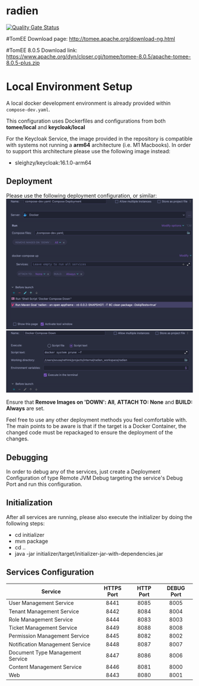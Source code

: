 # radien

[![Quality Gate Status](https://sonar.radien.io/api/project_badges/measure?project=io.radien%3Aappframe&metric=alert_status)](https://sonar.radien.io/dashboard?id=io.radien%3Aappframe)


#TomEE Download page:
http://tomee.apache.org/download-ng.html

#TomEE 8.0.5 Download link: 
https://www.apache.org/dyn/closer.cgi/tomee/tomee-8.0.5/apache-tomee-8.0.5-plus.zip

# Local Environment Setup

A local docker development environment is already provided within ```compose-dev.yaml```.

This configuration uses Dockerfiles and configurations from both **tomee/local** and **keycloak/local**

For the Keycloak Service, the image provided in the repository is compatible with systems not running a 
**arm64** architecture (i.e. M1 Macbooks). In order to support this architecture please use the following image instead:
- sleighzy/keycloak:16.1.0-arm64

## Deployment
Please use the following deployment configuration, or similar:
![deployConfiguration_1.png](readmeSources/deployConfiguration_1.png)
![deployConfiguration_2.png](readmeSources/deployConfiguration_2.png)

Ensure that **Remove Images on 'DOWN': All**, **ATTACH TO: None** and **BUILD: Always** are set.

Feel free to use any other deployment methods you feel comfortable with. 
The main points to be aware is that if the target is a Docker Container, the changed code must be
repackaged to ensure the deployment of the changes.

## Debugging
In order to debug any of the services, just create a Deployment Configuration of type Remote JVM Debug targeting
the service's Debug Port and run this configuration.

## Initialization
After all services are running, please also execute the initializer by doing the following steps:

- cd initializer
- mvn package
- cd ..
- java -jar initializer/target/initializer-jar-with-dependencies.jar

## Services Configuration

| Service                         |  HTTPS Port  |  HTTP Port  |  DEBUG Port  |
|---------------------------------|:------------:|:-----------:|:------------:|
| User Management Service         |     8441     |    8085     |     8005     |
| Tenant Management Service       |     8442     |    8084     |     8004     |
| Role Management Service         |     8444     |    8083     |     8003     |
| Ticket Management Service       |     8449     |    8088     |     8008     |
| Permission Management Service   |     8445     |    8082     |     8002     |
| Notification Management Service |     8448     |    8087     |     8007     |
| Document Type Management Service |     8447     |    8086     |     8006     |
| Content Management Service      |     8446     |    8081     |     8000     |
| Web                             |     8443     |    8080     |     8001     |

